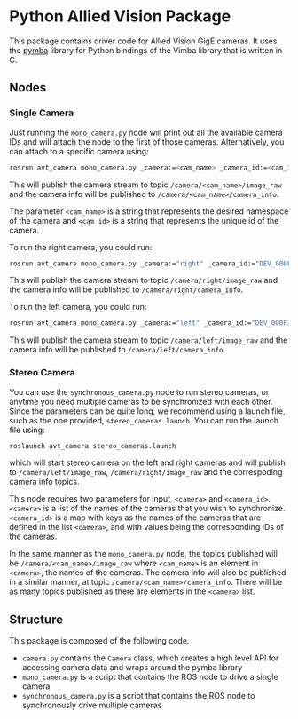 # Python Allied Vision Package

This package contains driver code for Allied Vision GigE cameras. It uses the [pymba](https://github.com/morefigs/pymba) library for Python bindings of the Vimba library that is written in C.

## Nodes

### Single Camera
Just running the `mono_camera.py` node will print out all the available camera IDs and will attach the node to the first of those cameras. Alternatively, you can attach to a specific camera using:
```bash
rosrun avt_camera mono_camera.py _camera:=<cam_name> _camera_id:=<cam_id>
```
This will publish the camera stream to topic `/camera/<cam_name>/image_raw` and the camera info will be published to `/camera/<cam_name>/camera_info`.

The parameter `<cam_name>` is a string that represents the desired namespace of the camera and `<cam_id>` is a string that represents the unique id of the camera.


To run the right camera, you could run:
```bash
rosrun avt_camera mono_camera.py _camera:="right" _camera_id:="DEV_000F315C1ED5"
```
This will publish the camera stream to topic `/camera/right/image_raw` and the camera info will be published to `/camera/right/camera_info`.

To run the left camera, you could run:
```bash
rosrun avt_camera mono_camera.py _camera:="left" _camera_id:="DEV_000F315C1ED8"
```
This will publish the camera stream to topic `/camera/left/image_raw` and the camera info will be published to `/camera/left/camera_info`.

### Stereo Camera
You can use the `synchronous_camera.py` node to run stereo cameras, or anytime you need multiple cameras to be synchronized with each other. Since the parameters can be quite long, we recommend
using a launch file, such as the one provided, `stereo_cameras.launch`. You can run the launch file using:
```bash
roslaunch avt_camera stereo_cameras.launch
```
which will start stereo camera on the left and right cameras and will publish to `/camera/left/image_raw`, `/camera/right/image_raw` and the correspoding camera info topics.

This node requires two parameters for input, `<camera>` and `<camera_id>`. `<camera>` is a list of the names of the cameras that you wish to synchronize. `<camera_id>` is a map with keys as the names of the cameras that are defined in the list `<camera>`, and with values being the corresponding IDs of the cameras. 

In the same manner as the `mono_camera.py` node, the topics published will be `/camera/<cam_name>/image_raw` where `<cam_name>` is an element in `<camera>`, the names of the cameras. The camera info will also be published in a similar manner, at topic `/camera/<cam_name>/camera_info`. There will be as many topics published as there are elements in the `<camera>` list. 

## Structure
This package is composed of the following code.
* `camera.py` contains the `Camera` class, which creates a high level API for accessing camera data and wraps around the pymba library
* `mono_camera.py` is a script that contains the ROS node to drive a single camera
* `synchronous_camera.py` is a script that contains the ROS node to synchronously drive multiple cameras
